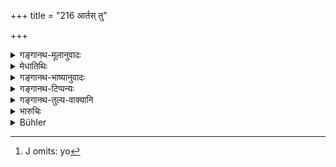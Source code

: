 +++
title = "216 आर्तस् तु"

+++

<details><summary>गङ्गानथ-मूलानुवादः</summary>

But if he is ill and on recovering, completes the work as originally stipulated, he shall receive his wages for it, even after a long time.—(216)
</details>

<details><summary>मेधातिथिः</summary>

**आर्तो** यो[^५१] भृतो ऽर्धकृतं कर्म यदि हित्वा गच्छेत् स **स्वस्थः सन्** पुनर् आगत्य यथोक्तम् आदौ तत् कुर्यात् । बहुनापि कालेन पीडया मुक्तः प्रत्यागतः कृतकर्मशेषे **लभेतैव वेतनम्** ॥ ८.२१६ ॥


[^५१]:
     J omits: yo
</details>

<details><summary>गङ्गानथ-भाष्यानुवादः</summary>

Forfeiture of the wages has been declared to be the penalty for the man when not ill; the present verse lays down the law regarding one who is ill.

If the labourer falls ill and gives up work after it has been half-done,—hut, on recovering, comes hack and completes the task as originally stipulated,—in this case, even though he may have taken a long time to recover from illness and return to work, the man shall, receive his wages, on having completed the work.—(210).
</details>

<details><summary>गङ्गानथ-टिप्पन्यः</summary>

This verse is quoted in *Nṛsiṃhaprasāda* (Vyavahāra, 24a):—in
*Kṛtyakalpataru* (102a), winch adds the explanation that the man who had
stopped the work through some disability—if, on recovery, he comes and completes the stipulated work, then, if it were done after a lapse of time, he should receive his wages.
</details>

<details><summary>गङ्गानथ-तुल्य-वाक्यानि</summary>

**(verses 8.215-217)  
**

See Comparative notes for [Verse 8.215].
</details>

<details><summary>भारुचिः</summary>

प्रतीतार्थः श्लोकः ॥ ८.२१५ ॥
</details>

<details><summary>Bühler</summary>

216	But (if he is really) ill, (and) after recovery performs (his work) according to the original agreement, he shall receive his wages even after (the lapse of) a very long time.
</details>
